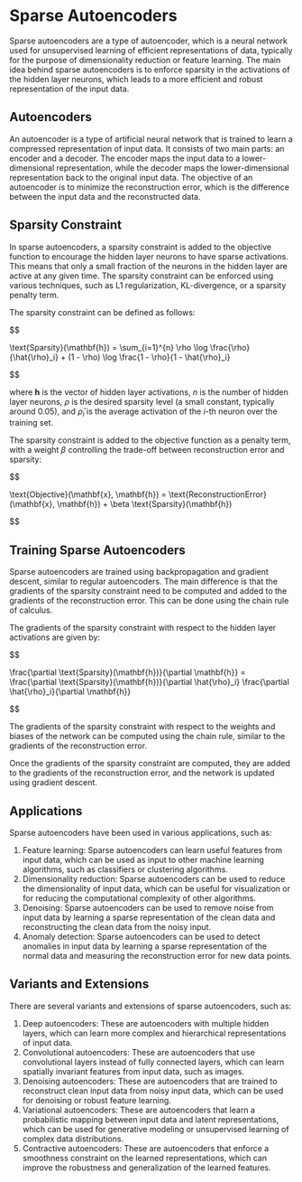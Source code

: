 # Sparse Autoencoders

Sparse autoencoders are a type of autoencoder, which is a neural network used for unsupervised learning of efficient representations of data, typically for the purpose of dimensionality reduction or feature learning. The main idea behind sparse autoencoders is to enforce sparsity in the activations of the hidden layer neurons, which leads to a more efficient and robust representation of the input data.

## Autoencoders

An autoencoder is a type of artificial neural network that is trained to learn a compressed representation of input data. It consists of two main parts: an encoder and a decoder. The encoder maps the input data to a lower-dimensional representation, while the decoder maps the lower-dimensional representation back to the original input data. The objective of an autoencoder is to minimize the reconstruction error, which is the difference between the input data and the reconstructed data.

## Sparsity Constraint

In sparse autoencoders, a sparsity constraint is added to the objective function to encourage the hidden layer neurons to have sparse activations. This means that only a small fraction of the neurons in the hidden layer are active at any given time. The sparsity constraint can be enforced using various techniques, such as L1 regularization, KL-divergence, or a sparsity penalty term.

The sparsity constraint can be defined as follows:


$$

\text{Sparsity}(\mathbf{h}) = \sum_{i=1}^{n} \rho \log \frac{\rho}{\hat{\rho}_i} + (1 - \rho) \log \frac{1 - \rho}{1 - \hat{\rho}_i}

$$


where $\mathbf{h}$ is the vector of hidden layer activations, $n$ is the number of hidden layer neurons, $\rho$ is the desired sparsity level (a small constant, typically around 0.05), and $\hat{\rho}_i$ is the average activation of the $i$-th neuron over the training set.

The sparsity constraint is added to the objective function as a penalty term, with a weight $\beta$ controlling the trade-off between reconstruction error and sparsity:


$$

\text{Objective}(\mathbf{x}, \mathbf{h}) = \text{ReconstructionError}(\mathbf{x}, \mathbf{h}) + \beta \text{Sparsity}(\mathbf{h})

$$


## Training Sparse Autoencoders

Sparse autoencoders are trained using backpropagation and gradient descent, similar to regular autoencoders. The main difference is that the gradients of the sparsity constraint need to be computed and added to the gradients of the reconstruction error. This can be done using the chain rule of calculus.

The gradients of the sparsity constraint with respect to the hidden layer activations are given by:


$$

\frac{\partial \text{Sparsity}(\mathbf{h})}{\partial \mathbf{h}} = \frac{\partial \text{Sparsity}(\mathbf{h})}{\partial \hat{\rho}_i} \frac{\partial \hat{\rho}_i}{\partial \mathbf{h}}

$$


The gradients of the sparsity constraint with respect to the weights and biases of the network can be computed using the chain rule, similar to the gradients of the reconstruction error.

Once the gradients of the sparsity constraint are computed, they are added to the gradients of the reconstruction error, and the network is updated using gradient descent.

## Applications

Sparse autoencoders have been used in various applications, such as:

1. Feature learning: Sparse autoencoders can learn useful features from input data, which can be used as input to other machine learning algorithms, such as classifiers or clustering algorithms.
2. Dimensionality reduction: Sparse autoencoders can be used to reduce the dimensionality of input data, which can be useful for visualization or for reducing the computational complexity of other algorithms.
3. Denoising: Sparse autoencoders can be used to remove noise from input data by learning a sparse representation of the clean data and reconstructing the clean data from the noisy input.
4. Anomaly detection: Sparse autoencoders can be used to detect anomalies in input data by learning a sparse representation of the normal data and measuring the reconstruction error for new data points.

## Variants and Extensions

There are several variants and extensions of sparse autoencoders, such as:

1. Deep autoencoders: These are autoencoders with multiple hidden layers, which can learn more complex and hierarchical representations of input data.
2. Convolutional autoencoders: These are autoencoders that use convolutional layers instead of fully connected layers, which can learn spatially invariant features from input data, such as images.
3. Denoising autoencoders: These are autoencoders that are trained to reconstruct clean input data from noisy input data, which can be used for denoising or robust feature learning.
4. Variational autoencoders: These are autoencoders that learn a probabilistic mapping between input data and latent representations, which can be used for generative modeling or unsupervised learning of complex data distributions.
5. Contractive autoencoders: These are autoencoders that enforce a smoothness constraint on the learned representations, which can improve the robustness and generalization of the learned features.
